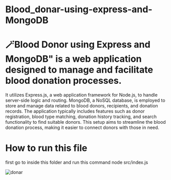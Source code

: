 # Blood_donar-using-express-and-MongoDB
# 🪄Blood Donor using Express and MongoDB" is a web application designed to manage and facilitate blood donation processes. 
It utilizes Express.js, a web application framework for Node.js, to handle server-side logic and routing. MongoDB, a NoSQL database, is employed to store and manage data related to blood donors, recipients, and donation records. The application typically includes features such as donor registration, blood type matching, donation history tracking, and search functionality to find suitable donors. This setup aims to streamline the blood donation process, making it easier to connect donors with those in need.
# How to run this file
first go to inside this folder and run this command node src/index.js

![donar](https://github.com/user-attachments/assets/b718aebe-07bd-402d-990b-112d62236db4)


